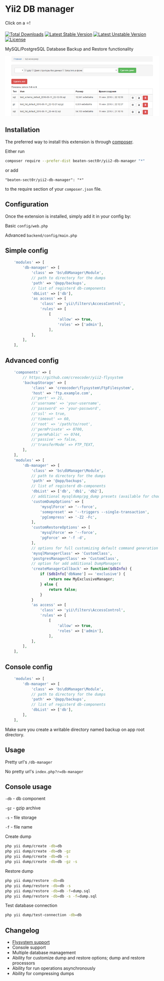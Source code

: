 # Yii2 DB manager

Click on a :star:!

[![Total Downloads](https://poser.pugx.org/beaten-sect0r/yii2-db-manager/downloads?format=flat-square)](https://packagist.org/packages/beaten-sect0r/yii2-db-manager)
[![Latest Stable Version](https://poser.pugx.org/beaten-sect0r/yii2-db-manager/v/stable?format=flat-square)](https://packagist.org/packages/beaten-sect0r/yii2-db-manager)
[![Latest Unstable Version](https://poser.pugx.org/beaten-sect0r/yii2-db-manager/v/unstable?format=flat-square)](https://packagist.org/packages/beaten-sect0r/yii2-db-manager)
[![License](https://poser.pugx.org/beaten-sect0r/yii2-db-manager/license?format=flat-square)](https://packagist.org/packages/beaten-sect0r/yii2-db-manager)

MySQL/PostgreSQL Database Backup and Restore functionality

![screenshot](screenshot.png)

## Installation

The preferred way to install this extension is through [composer](http://getcomposer.org/download/).

Either run

```bash
composer require --prefer-dist beaten-sect0r/yii2-db-manager "*"
```

or add

```
"beaten-sect0r/yii2-db-manager": "*"
```

to the require section of your `composer.json` file.

## Configuration

Once the extension is installed, simply add it in your config by:

Basic ```config/web.php```

Advanced ```backend/config/main.php```

## Simple config

```php
    'modules' => [
        'db-manager' => [
            'class' => 'bs\dbManager\Module',
            // path to directory for the dumps
            'path' => '@app/backups',
            // list of registerd db-components
            'dbList' => ['db'],
            'as access' => [
                'class' => 'yii\filters\AccessControl',
                'rules' => [
                    [
                        'allow' => true,
                        'roles' => ['admin'],
                    ],
            ],
        ],
    ],
```

## Advanced config

```php
    'components' => [
        // https://github.com/creocoder/yii2-flysystem
        'backupStorage' => [
            'class' => 'creocoder\flysystem\FtpFilesystem',
            'host' => 'ftp.example.com',
            //'port' => 21,
            //'username' => 'your-username',
            //'password' => 'your-password',
            //'ssl' => true,
            //'timeout' => 60,
            //'root' => '/path/to/root',
            //'permPrivate' => 0700,
            //'permPublic' => 0744,
            //'passive' => false,
            //'transferMode' => FTP_TEXT,
        ],
    ],
    'modules' => [
        'db-manager' => [
            'class' => 'bs\dbManager\Module',
            // path to directory for the dumps
            'path' => '@app/backups',
            // list of registerd db-components
            'dbList' => ['db', 'db1', 'db2'],
            // additional mysqldump/pg_dump presets (available for choosing in dump and restore forms)
            'customDumpOptions' => [
                'mysqlForce' => '--force',
                'somepreset' => '--triggers --single-transaction',
                'pgCompress' => '-Z2 -Fc',
            ],
            'customRestoreOptions' => [
                'mysqlForce' => '--force',
                'pgForce' => '-f -d',
            ],
            // options for full customizing default command generation
            'mysqlManagerClass' => 'CustomClass',
            'postgresManagerClass' => 'CustomClass',
            // option for add additional DumpManagers
            'createManagerCallback' => function($dbInfo) {
                if ($dbInfo['dbName'] == 'exclusive') {
                    return new MyExclusiveManager;
                } else {
                    return false;
                }
            }
            'as access' => [
                'class' => 'yii\filters\AccessControl',
                'rules' => [
                    [
                        'allow' => true,
                        'roles' => ['admin'],
                    ],
            ],
        ],
    ],
```

## Console config

```php
    'modules' => [
        'db-manager' => [
            'class' => 'bs\dbManager\Module',
            // path to directory for the dumps
            'path' => '@app/backups',
            // list of registerd db-components
            'dbList' => ['db'],
        ],
    ],
```

Make sure you create a writable directory named backup on app root directory.

## Usage

Pretty url's ```/db-manager```

No pretty url's ```index.php?r=db-manager```

## Console usage

```-db``` - db component

```-gz``` - gzip archive

```-s``` - file storage

```-f``` - file name

Create dump

```bash
php yii dump/create -db=db
php yii dump/create -db=db -gz
php yii dump/create -db=db -s
php yii dump/create -db=db -gz -s
```

Restore dump

```bash
php yii dump/restore -db=db
php yii dump/restore -db=db -s
php yii dump/restore -db=db -f=dump.sql
php yii dump/restore -db=db -s -f=dump.sql
```

Test database connection

```bash
php yii dump/test-connection -db=db
```

## Changelog

- [Flysystem support](https://github.com/creocoder/yii2-flysystem)
- Console support
- Multiple database management
- Ability for customize dump and restore options; dump and restore processors
- Ability for run operations asynchronously
- Ability for compressing dumps
